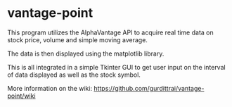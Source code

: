 # vantage-point
This program utilizes the AlphaVantage API to acquire real time data on stock price, volume and simple moving average. 

The data is then displayed using the matplotlib library. 

This is all integrated in a simple Tkinter GUI to get user input on the interval of data displayed as well as the stock symbol.

More information on the wiki: https://github.com/gurdittrai/vantage-point/wiki
